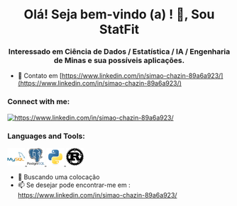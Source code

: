 <h1 align="center">Olá! Seja bem-vindo (a) ! 👋, Sou StatFit </h1>
<h3 align="center">Interessado em Ciência de Dados / Estatística / IA / Engenharia de Minas e sua possíveis aplicações.</h3>

- 📄 Contato em [https://www.linkedin.com/in/simao-chazin-89a6a923/](https://www.linkedin.com/in/simao-chazin-89a6a923/)

<h3 align="left">Connect with me:</h3>
<p align="left">
<a href="https://linkedin.com/in/https://www.linkedin.com/in/simao-chazin-89a6a923/" target="blank"><img align="center" src="https://raw.githubusercontent.com/rahuldkjain/github-profile-readme-generator/master/src/images/icons/Social/linked-in-alt.svg" alt="https://www.linkedin.com/in/simao-chazin-89a6a923/" height="30" width="40" /></a>
</p>

<h3 align="left">Languages and Tools:</h3>
<p align="left"> <a href="https://www.mysql.com/" target="_blank" rel="noreferrer"> <img src="https://raw.githubusercontent.com/devicons/devicon/master/icons/mysql/mysql-original-wordmark.svg" alt="mysql" width="40" height="40"/> </a> <a href="https://www.postgresql.org" target="_blank" rel="noreferrer"> <img src="https://raw.githubusercontent.com/devicons/devicon/master/icons/postgresql/postgresql-original-wordmark.svg" alt="postgresql" width="40" height="40"/> </a> <a href="https://www.python.org" target="_blank" rel="noreferrer"> <img src="https://raw.githubusercontent.com/devicons/devicon/master/icons/python/python-original.svg" alt="python" width="40" height="40"/> </a> <a href="https://www.rust-lang.org" target="_blank" rel="noreferrer"> <img src="https://raw.githubusercontent.com/devicons/devicon/master/icons/rust/rust-plain.svg" alt="rust" width="40" height="40"/> </a> </p>

- 🔭 Buscando uma colocação
- 📫 Se desejar pode encontrar-me em : https://www.linkedin.com/in/simao-chazin-89a6a923/
<!--
**StatFit/StatFit** is a ✨ _special_ ✨ repository because its `README.md` (this file) appears on your GitHub profile.

Here are some ideas to get you started:

- 🔭 Buscando uma colocação
- 🌱 I’m currently learning ...
- 👯 I’m looking to collaborate on ...
- 🤔 I’m looking for help with ...
- 💬 Ask me about ...
- 📫 Se desejar pode encontrar-me em : https://www.linkedin.com/in/simao-chazin-89a6a923/
- 😄 Pronouns: ...
- ⚡ Fun fact: ...
-->
